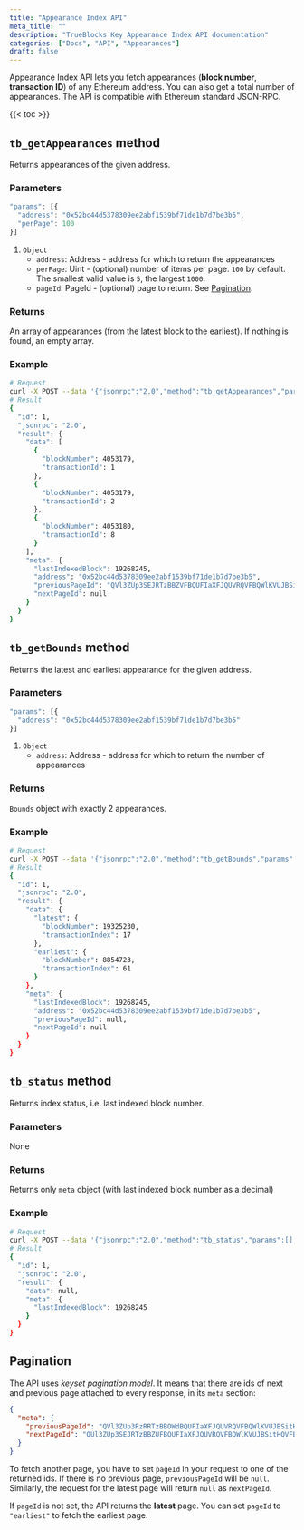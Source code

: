 ```yaml
---
title: "Appearance Index API"
meta_title: ""
description: "TrueBlocks Key Appearance Index API documentation"
categories: ["Docs", "API", "Appearances"]
draft: false
---
```


Appearance Index API lets you fetch appearances (**block number**, **transaction ID**) of any Ethereum address. You can also get a total number of appearances. The API is compatible with Ethereum standard JSON-RPC.

{{< toc >}}

## `tb_getAppearances` method

Returns appearances of the given address.

### Parameters

```javascript
"params": [{
  "address": "0x52bc44d5378309ee2abf1539bf71de1b7d7be3b5",
  "perPage": 100
}]
```

1. `Object`
    - `address`: Address - address for which to return the appearances
    - `perPage`: Uint - (optional) number of items per page. `100` by default. The smallest valid value is `5`, the largest `1000`.
    - `pageId`: PageId - (optional) page to return. See [Pagination](#pagination).

### Returns

An array of appearances (from the latest block to the earliest). If nothing is found, an empty array.

### Example

```bash
# Request
curl -X POST --data '{"jsonrpc":"2.0","method":"tb_getAppearances","params":[{see above}],"id":1}'
# Result
{
  "id": 1,
  "jsonrpc": "2.0",
  "result": {
    "data": [
      {
        "blockNumber": 4053179,
        "transactionId": 1
      },
      {
        "blockNumber": 4053179,
        "transactionId": 2
      },
      {
        "blockNumber": 4053180,
        "transactionId": 8
      }
    ],
    "meta": {
      "lastIndexedBlock": 19268245,
      "address": "0x52bc44d5378309ee2abf1539bf71de1b7d7be3b5",
      "previousPageId": "QVl3ZUp3SEJRTzBBZVFBQUFIaXFJQUVRQVFBQWlKVUJBSitHQVFBPQ==",
      "nextPageId": null
    }
  }
}
```

## `tb_getBounds` method

Returns the latest and earliest appearance for the given address.

### Parameters


```javascript
"params": [{
  "address": "0x52bc44d5378309ee2abf1539bf71de1b7d7be3b5"
}]
```

1. `Object`
    - `address`: Address - address for which to return the number of appearances

### Returns

`Bounds` object with exactly 2 appearances.

### Example

```bash
# Request
curl -X POST --data '{"jsonrpc":"2.0","method":"tb_getBounds","params":[{see above}],"id":1}'
# Result
{
  "id": 1,
  "jsonrpc": "2.0",
  "result": {
    "data": {
      "latest": {
        "blockNumber": 19325230,
        "transactionIndex": 17
      },
      "earliest": {
        "blockNumber": 8854723,
        "transactionIndex": 61
      }
    },
    "meta": {
      "lastIndexedBlock": 19268245,
      "address": "0x52bc44d5378309ee2abf1539bf71de1b7d7be3b5",
      "previousPageId": null,
      "nextPageId": null
    }
  }
}
```

## `tb_status` method

Returns index status, i.e. last indexed block number.

### Parameters

None

### Returns

Returns only `meta` object (with last indexed block number as a decimal)

### Example

```bash
# Request
curl -X POST --data '{"jsonrpc":"2.0","method":"tb_status","params":[],"id":1}'
# Result
{
  "id": 1,
  "jsonrpc": "2.0",
  "result": {
    "data": null,
    "meta": {
      "lastIndexedBlock": 19268245
    }
  }
}
```

## Pagination

The API uses _keyset pagination model_. It means that there are ids of next and previous page attached to every response, in its `meta` section:
```json
{
  "meta": {
    "previousPageId": "QVl3ZUp3RzRRTzBBOWdBQUFIaXFJQUVRQVFBQWlKVUJBSitHQVFBPQ==",
    "nextPageId": "QUl3ZUp3SEJRTzBBZUFBQUFIaXFJQUVRQVFBQWlKVUJBSitHQVFBPQ=="
  }
}
```
To fetch another page, you have to set `pageId` in your request to one of the returned ids.
If there is no previous page, `previousPageId` will be `null`. Similarly, the request for the latest page will return `null` as  `nextPageId`.

If `pageId` is not set, the API returns the **latest** page.
You can set `pageId` to `"earliest"` to fetch the earliest page.